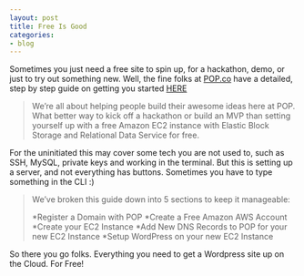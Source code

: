 ```yaml
---
layout: post
title: Free Is Good
categories:
- blog
---
```


Sometimes you just need a free site to spin up, for a hackathon, demo, or just to try out something new. Well, the fine folks at [POP.co](https://pop.co/) have a detailed, step by step guide on getting you started [HERE](https://pop.co/blog/setup-hosted-wordpress-amazon-aws-free/)

<blockquote>We’re all about helping people build their awesome ideas here at POP. What better way to kick off a hackathon or build an MVP than setting yourself up with a free Amazon EC2 instance with Elastic Block Storage and Relational Data Service for free.</blockquote>

For the uninitiated this may cover some tech you are not used to, such as SSH, MySQL, private keys and working in the terminal. But this is setting up a server, and not everything has buttons. Sometimes you have to type something in the CLI :)

<blockquote>We’ve broken this guide down into 5 sections to keep it manageable:

*Register a Domain with POP
*Create a Free Amazon AWS Account
*Create your EC2 Instance
*Add New DNS Records to POP for your new EC2 Instance
*Setup WordPress on your new EC2 Instance
</blockquote>

So there you go folks. Everything you need to get a Wordpress site up on the Cloud. For Free!
